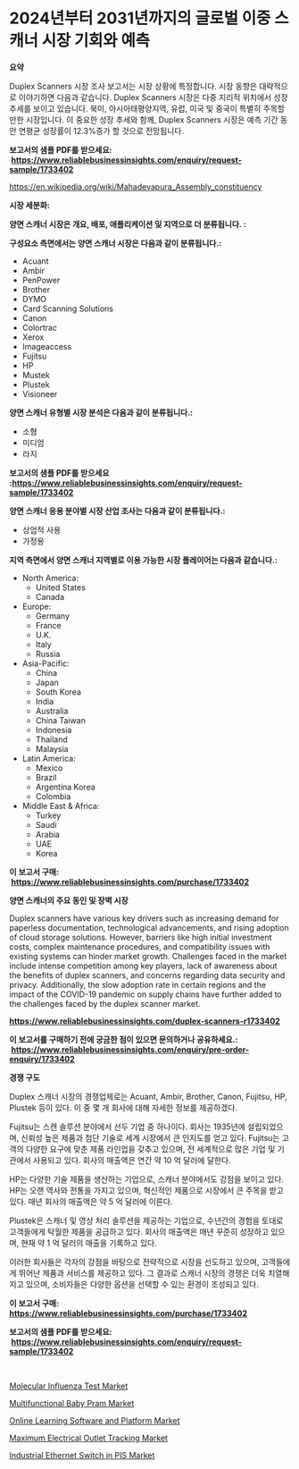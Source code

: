 <p><h1>2024년부터 2031년까지의 글로벌  이중 스캐너 시장 기회와 예측</h1></p><p><strong>요약</strong></p>
<p><p>Duplex Scanners 시장 조사 보고서는 시장 상황에 특정합니다. 시장 동향은 대략적으로 이야기하면 다음과 같습니다. Duplex Scanners 시장은 다중 지리적 위치에서 성장 추세를 보이고 있습니다. 북미, 아시아태평양지역, 유럽, 미국 및 중국이 특별히 주목할 만한 시장입니다. 이 중요한 성장 추세와 함께, Duplex Scanners 시장은 예측 기간 동안 연평균 성장률이 12.3%증가 할 것으로 전망됩니다.</p></p>
<p><strong>보고서의 샘플 PDF를 받으세요: &nbsp;<a href="https://www.reliablebusinessinsights.com/enquiry/request-sample/1733402">https://www.reliablebusinessinsights.com/enquiry/request-sample/1733402</a></strong></p>
<p><a href="https://en.wikipedia.org/wiki/Mahadevapura_Assembly_constituency">https://en.wikipedia.org/wiki/Mahadevapura_Assembly_constituency</a></p>
<p><strong>시장 세분화:</strong></p>
<p><strong> 양면 스캐너 시장은 개요, 배포, 애플리케이션 및 지역으로 더 분류됩니다. :</strong></p>
<p><strong>구성요소 측면에서는 양면 스캐너 시장은 다음과 같이 분류됩니다.:</strong></p>
<p><ul><li>Acuant</li><li>Ambir</li><li>PenPower</li><li>Brother</li><li>DYMO</li><li>Card Scanning Solutions</li><li>Canon</li><li>Colortrac</li><li>Xerox</li><li>Imageaccess</li><li>Fujitsu</li><li>HP</li><li>Mustek</li><li>Plustek</li><li>Visioneer</li></ul></p>
<p><strong> 양면 스캐너 유형별 시장 분석은 다음과 같이 분류됩니다.:</strong></p>
<p><ul><li>소형</li><li>미디엄</li><li>라지</li></ul></p>
<p><strong>보고서의 샘플 PDF를 받으세요 :<a href="https://www.reliablebusinessinsights.com/enquiry/request-sample/1733402">https://www.reliablebusinessinsights.com/enquiry/request-sample/1733402</a></strong></p>
<p><strong> 양면 스캐너 응용 분야별 시장 산업 조사는 다음과 같이 분류됩니다.:</strong></p>
<p><ul><li>상업적 사용</li><li>가정용</li></ul></p>
<p><strong>지역 측면에서 양면 스캐너 지역별로 이용 가능한 시장 플레이어는 다음과 같습니다.:</strong></p>
<p><ul>
    <li>
        North America:
        <ul>
            <li>United States</li>
            <li>Canada</li>
        </ul>
    </li>
    <li>
        Europe:
        <ul>
            <li>Germany</li>
            <li>France</li>
            <li>U.K.</li>
            <li>Italy</li>
            <li>Russia</li>
        </ul>
    </li>
    <li>
        Asia-Pacific:
        <ul>
            <li>China</li>
            <li>Japan</li>
            <li>South Korea</li>
            <li>India</li>
            <li>Australia</li>
            <li>China Taiwan</li>
            <li>Indonesia</li>
            <li>Thailand</li>
            <li>Malaysia</li>
        </ul>
    </li>
    <li>
        Latin America:
        <ul>
            <li>Mexico</li>
            <li>Brazil</li>
            <li>Argentina Korea</li>
            <li>Colombia</li>
        </ul>
    </li>
    <li>
        Middle East & Africa:
        <ul>
            <li>Turkey</li>
            <li>Saudi</li>
            <li>Arabia</li>
            <li>UAE</li>
            <li>Korea</li>
        </ul>
    </li>
    </ul></p>
<p><strong>이 보고서 구매: &nbsp;<a href="https://www.reliablebusinessinsights.com/purchase/1733402">https://www.reliablebusinessinsights.com/purchase/1733402</a></strong></p>
<p><strong>양면 스캐너의 주요 동인 및 장벽 시장</strong></p>
<p><p>Duplex scanners have various key drivers such as increasing demand for paperless documentation, technological advancements, and rising adoption of cloud storage solutions. However, barriers like high initial investment costs, complex maintenance procedures, and compatibility issues with existing systems can hinder market growth. Challenges faced in the market include intense competition among key players, lack of awareness about the benefits of duplex scanners, and concerns regarding data security and privacy. Additionally, the slow adoption rate in certain regions and the impact of the COVID-19 pandemic on supply chains have further added to the challenges faced by the duplex scanner market.</p></p>
<p><strong><a href="https://www.reliablebusinessinsights.com/duplex-scanners-r1733402">https://www.reliablebusinessinsights.com/duplex-scanners-r1733402</a></strong></p>
<p><strong>이 보고서를 구매하기 전에 궁금한 점이 있으면 문의하거나 공유하세요.: &nbsp;<a href="https://www.reliablebusinessinsights.com/enquiry/pre-order-enquiry/1733402">https://www.reliablebusinessinsights.com/enquiry/pre-order-enquiry/1733402</a></strong></p>
<p><strong>경쟁 구도</strong></p>
<p><p>Duplex 스캐너 시장의 경쟁업체로는 Acuant, Ambir, Brother, Canon, Fujitsu, HP, Plustek 등이 있다. 이 중 몇 개 회사에 대해 자세한 정보를 제공하겠다.</p><p>Fujitsu는 스캔 솔루션 분야에서 선두 기업 중 하나이다. 회사는 1935년에 설립되었으며, 신뢰성 높은 제품과 첨단 기술로 세계 시장에서 큰 인지도를 얻고 있다. Fujitsu는 고객의 다양한 요구에 맞춘 제품 라인업을 갖추고 있으며, 전 세계적으로 많은 기업 및 기관에서 사용되고 있다. 회사의 매출액은 연간 약 10 억 달러에 달한다.</p><p>HP는 다양한 기술 제품을 생산하는 기업으로, 스캐너 분야에서도 강점을 보이고 있다. HP는 오랜 역사와 전통을 가지고 있으며, 혁신적인 제품으로 시장에서 큰 주목을 받고 있다. 매년 회사의 매출액은 약 5 억 달러에 이른다.</p><p>Plustek은 스캐너 및 영상 처리 솔루션을 제공하는 기업으로, 수년간의 경험을 토대로 고객들에게 탁월한 제품을 공급하고 있다. 회사의 매출액은 매년 꾸준히 성장하고 있으며, 현재 약 1 억 달러의 매출을 기록하고 있다.</p><p>이러한 회사들은 각자의 강점을 바탕으로 전략적으로 시장을 선도하고 있으며, 고객들에게 뛰어난 제품과 서비스를 제공하고 있다. 그 결과로 스캐너 시장의 경쟁은 더욱 치열해지고 있으며, 소비자들은 다양한 옵션을 선택할 수 있는 환경이 조성되고 있다.</p></p>
<p><strong>이 보고서 구매: &nbsp; <a href="https://www.reliablebusinessinsights.com/purchase/1733402">https://www.reliablebusinessinsights.com/purchase/1733402</a></strong></p>
<p><strong>보고서의 샘플 PDF를 받으세요: &nbsp;<a href="https://www.reliablebusinessinsights.com/enquiry/request-sample/1733402">https://www.reliablebusinessinsights.com/enquiry/request-sample/1733402</a></strong><strong></strong></p>
<p>&nbsp;</p>
<p><p><a href="https://medium.com/@sloanlkins7856/molecular-influenza-test-market-share-size-trends-industry-analysis-report-by-application-e6edb54c2acb">Molecular Influenza Test Market</a></p><p><a href="https://github.com/sofayahoo2023/Market-Research-Report-List-5/blob/main/multifunctional-baby-pram-market.md">Multifunctional Baby Pram Market</a></p><p><a href="https://issuu.com/reportprime-2/docs/online-learning-software-and-platform-market-size-">Online Learning Software and Platform Market</a></p><p><a href="https://github.com/xphhkedv5/Market-Research-Report-List-1/blob/main/maximum-electrical-outlet-tracking-market.md">Maximum Electrical Outlet Tracking Market</a></p><p><a href="https://medium.com/@shawnsmithv6981/global-industrial-ethernet-switch-in-pis-market-size-is-expected-to-experience-a-cagr-of-6-2-4750ce9043e8">Industrial Ethernet Switch in PIS Market</a></p></p>